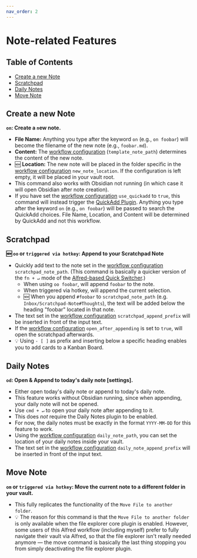 ```yaml
---
nav_order: 2
---
```


# Note-related Features

## Table of Contents
<!-- MarkdownTOC -->

- [Create a new Note](#create-a-new-note)
- [Scratchpad](#scratchpad)
- [Daily Notes](#daily-notes)
- [Move Note](#move-note)

<!-- /MarkdownTOC -->

## Create a new Note
**`on`: Create a `n`ew note.**
- **File Name:** Anything you type after the keyword `on` (e.g., `on foobar`) will become the filename of the new note (e.g., `foobar.md`).
- **Content:** The [workflow configuration](Workflow%20Configuration.md#note-related-features) (`template_note_path`) determines the content of the new note.
- 🆕 **Location:** The new note will be placed in the folder specific in the [workflow configuration](Workflow%20Configuration.md#note-related-features) `new_note_location`. If the configuration is left empty, it will be placed in your vault root.
- This command also works with Obsidian not running (in which case it will open Obsidian after note creation).
- If you have set the [workflow configuration](Workflow%20Configuration.md#note-related-features) `use_quickadd` to `true`, this command will instead trigger the [QuickAdd Plugin](https://github.com/chhoumann/quickadd). Anything you type after the keyword `on` (e.g., `on foobar`) will be passed to search the QuickAdd choices. File Name, Location, and Content will be determined by QuickAdd and not this workflow.

## Scratchpad
**🆕 `oo` or `triggered via hotkey`: Append to your Scratchpad Note**
- Quickly add text to the note set in the [workflow configuration](Workflow%20Configuration.md#note-related-features) `scratchpad_note_path`. (This command is basically a quicker version of the `fn + ↵` mode of the [Alfred-based Quick Switcher](Alfred-based%20Quick%20Switcher.md#search-for-notes).)
	- When using `oo foobar`, will append `foobar` to the note.
	- When triggered via hotkey, will append the current selection.
	- 🆕 When you append `#foobar` to `scratchpad_note_path` (e.g. `Inbox/Scratchpad-Note#Thoughts`), the text will be added below the heading "foobar" located in that note.
- The text set in the [workflow configuration](Workflow%20Configuration.md#Alfred-based-Quick-Switcher) `scratchpad_append_prefix` will be inserted in front of the input text.
- If the [workflow configuration](Workflow%20Configuration.md#Alfred-based-Quick-Switcher) `open_after_appending` is set to `true`, will open the scratchpad afterwards.
- 💡 Using `- [ ]` as prefix and inserting below a specific heading enables you to add cards to a Kanban Board.

## Daily Notes
**`od`: Open & Append to today's daily note [settings].**
- Either open today's daily note or append to today's daily note.
- This feature works without Obsidian running, since when appending, your daily note will not be opened.
- Use `cmd + ↵` to open your daily note after appending to it.
- This does *not* require the Daily Notes plugin to be enabled.
- For now, the daily notes must be exactly in the format `YYYY-MM-DD` for this feature to work.
- Using the [workflow configuration](Workflow%20Configuration.md#note-related-features) `daily_note_path`, you can set the location of your daily notes inside your vault.
- The text set in the [workflow configuration](Workflow%20Configuration.md#Alfred-based-Quick-Switcher) `daily_note_append_prefix` will be inserted in front of the input text.

## Move Note
**`om` or `triggered via hotkey`: Move the current note to a different folder in your vault.**
- This fully replicates the functionality of the `Move File to another folder`.
- 💡 The reason for this command is that the `Move File to another folder` is only available when the file explorer core plugin is enabled. However, some users of this Alfred workflow (including myself) prefer to fully navigate their vault via Alfred, so that the file explorer isn't really needed anymore — the move command is basically the last thing stopping you from simply deactivating the file explorer plugin.

